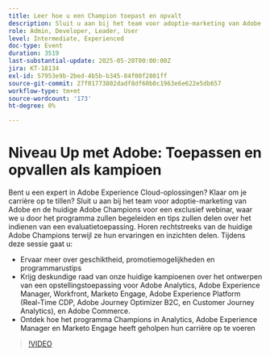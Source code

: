 ```yaml
---
title: Leer hoe u een Champion toepast en opvalt
description: Sluit u aan bij het team voor adoptie-marketing van Adobe en de huidige Adobe Champions voor een exclusief webinar, waar we u door het programma zullen begeleiden en tips zullen delen over het indienen van een evaluatietoepassing.
role: Admin, Developer, Leader, User
level: Intermediate, Experienced
doc-type: Event
duration: 3519
last-substantial-update: 2025-05-20T00:00:00Z
jira: KT-18134
exl-id: 57953e9b-2bed-4b5b-b345-84f00f2801ff
source-git-commit: 27f01773802dadf8df60b0c1963e6e622e5db657
workflow-type: tm+mt
source-wordcount: '173'
ht-degree: 0%

---
```


# Niveau Up met Adobe: Toepassen en opvallen als kampioen

Bent u een expert in Adobe Experience Cloud-oplossingen? Klaar om je carrière op te tillen? Sluit u aan bij het team voor adoptie-marketing van Adobe en de huidige Adobe Champions voor een exclusief webinar, waar we u door het programma zullen begeleiden en tips zullen delen over het indienen van een evaluatietoepassing. Horen rechtstreeks van de huidige Adobe Champions terwijl ze hun ervaringen en inzichten delen. Tijdens deze sessie gaat u:

* Ervaar meer over geschiktheid, promotiemogelijkheden en programmarustips
* Krijg deskundige raad van onze huidige kampioenen over het ontwerpen van een opstellingstoepassing voor Adobe Analytics, Adobe Experience Manager, Workfront, Marketo Engage, Adobe Experience Platform (Real-Time CDP, Adobe Journey Optimizer B2C, en Customer Journey Analytics), en Adobe Commerce.
* Ontdek hoe het programma Champions in Analytics, Adobe Experience Manager en Marketo Engage heeft geholpen hun carrière op te voeren

>[!VIDEO](https://video.tv.adobe.com/v/3458989/?learn=on&enablevpops)
